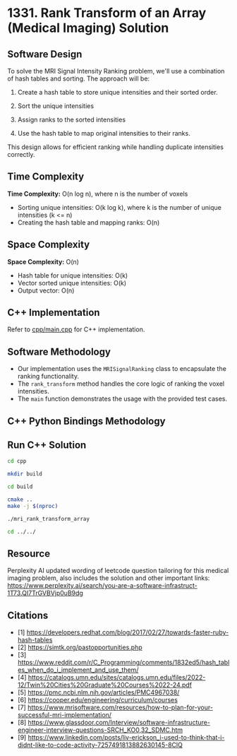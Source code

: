 # 1331. Rank Transform of an Array  (Medical Imaging) Solution

## Software Design

To solve the MRI Signal Intensity Ranking problem, we'll use a combination of hash tables and sorting. The approach will be:

1. Create a hash table to store unique intensities and their sorted order.

2. Sort the unique intensities

3. Assign ranks to the sorted intensities

4. Use the hash table to map original intensities to their ranks.

This design allows for efficient ranking while handling duplicate intensities correctly.

## Time Complexity

**Time Complexity:** O(n log n), where n is the number of voxels

- Sorting unique intensities: O(k log k), where k is the number of unique intensities (k <= n)
- Creating the hash table and mapping ranks: O(n)

## Space Complexity

**Space Complexity:** O(n)

- Hash table for unique intensities: O(k)
- Vector sorted unique intensities: O(k)
- Output vector: O(n)

## C++ Implementation

Refer to [cpp/main.cpp](./cpp/main.cpp) for C++ implementation.

## Software Methodology

- Our implementation uses the `MRISignalRanking` class to encapsulate the ranking functionality.
- The `rank_transform` method handles the core logic of ranking the voxel intensities.
- The `main` function demonstrates the usage with the provided test cases.

## C++ Python Bindings Methodology

## Run C++ Solution

~~~bash
cd cpp

mkdir build

cd build

cmake ..
make -j $(nproc)

./mri_rank_transform_array

cd ../../
~~~

<!-- ## Run PyBind Solution

~~~bash
cd py

mkdir build

cmake ..
make

python3 brain_region_analysis.py

cd ..
~~~ -->

<!-- - NOTE: might need to add docker support for easier reproducibility of building and running programs -->

## Resource

Perplexity AI updated wording of leetcode question tailoring for this medical imaging problem, also includes the solution and other important links: https://www.perplexity.ai/search/you-are-a-software-infrastruct-1T73.QI7TrGVBVjp0uB9dg

## Citations

- [1] https://developers.redhat.com/blog/2017/02/27/towards-faster-ruby-hash-tables
- [2] https://simtk.org/pastopportunities.php
- [3] https://www.reddit.com/r/C_Programming/comments/1832ed5/hash_tables_when_do_i_implement_and_use_them/
- [4] https://catalogs.umn.edu/sites/catalogs.umn.edu/files/2022-12/Twin%20Cities%20Graduate%20Courses%2022-24.pdf
- [5] https://pmc.ncbi.nlm.nih.gov/articles/PMC4967038/
- [6] https://cooper.edu/engineering/curriculum/courses
- [7] https://www.mrisoftware.com/resources/how-to-plan-for-your-successful-mri-implementation/
- [8] https://www.glassdoor.com/Interview/software-infrastructure-engineer-interview-questions-SRCH_KO0,32_SDMC.htm
- [9] https://www.linkedin.com/posts/liv-erickson_i-used-to-think-that-i-didnt-like-to-code-activity-7257491813882630145-8ClQ

